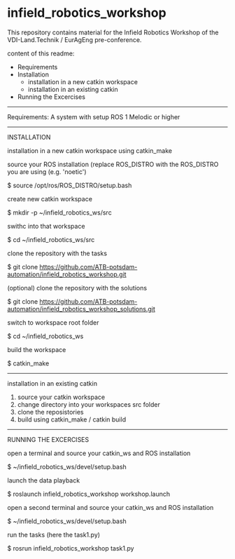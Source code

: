 # infield_robotics_workshop
This repository contains material for the Infield Robotics Workshop of the VDI-Land.Technik / EurAgEng pre-conference.

content of this readme: 
- Requirements
- Installation
  - installation in a new catkin workspace
  - installation in an existing catkin
- Running the Excercises


-------------------------------------------------------------------------------------

Requirements: A system with setup ROS 1 Melodic or higher

-------------------------------------------------------------------------------------

INSTALLATION

installation in a new catkin workspace using catkin_make

source your ROS installation (replace ROS_DISTRO with the ROS_DISTRO you are using (e.g. 'noetic')

$ source /opt/ros/ROS_DISTRO/setup.bash

create new catkin workspace

$ mkdir -p ~/infield_robotics_ws/src

swithc into that workspace

$ cd ~/infield_robotics_ws/src

clone the repository with the tasks

$ git clone https://github.com/ATB-potsdam-automation/infield_robotics_workshop.git

(optional) clone the repository with the solutions

$ git clone https://github.com/ATB-potsdam-automation/infield_robotics_workshop_solutions.git

switch to workspace root folder

$ cd ~/infield_robotics_ws

build the workspace

$ catkin_make

--------------------

installation in an existing catkin

1. source your catkin workspace
2. change directory into your workspaces src folder
3. clone the reposistories
4. build using catkin_make / catkin build

-------------------------------------------------------------------------------------

RUNNING THE EXCERCISES

open a terminal and source your catkin_ws and ROS installation 

$ ~/infield_robotics_ws/devel/setup.bash

launch the data playback

$ roslaunch infield_robotics_workshop workshop.launch

open a second terminal and source your catkin_ws and ROS installation 

$ ~/infield_robotics_ws/devel/setup.bash

run the tasks (here the task1.py)

$ rosrun infield_robotics_workshop task1.py

